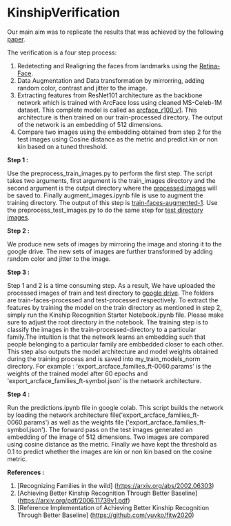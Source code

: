 # KinshipVerification

Our main aim was to replicate the results that was achieved by the following [paper](https://arxiv.org/abs/2006.11739).

The verification is a four step process:

1) Redetecting and Realigning the faces from landmarks using the [Retina-Face](https://pypi.org/project/retina-face/).
2) Data Augmentation and Data transformation by mirrorring, adding random color, contrast and jitter to the image.
3) Extracting features from ResNet101 architecture as the backbone network which is trained with ArcFace loss using cleaned MS-Celeb-1M dataset. This complete model is called as [arcface_r100_v1](https://insightface.ai/arcface). This architecture is then trained on our train-processed directory. The output of the network is an embedding of 512 dimensions.
4) Compare two images using the embedding obtained from step 2 for the test images using Cosine distance as the metric and predict kin or non kin based on a tuned threshold.

**Step 1 :**

Use the preprocess_train_images.py to perform the first step. The script takes two arguments, first argument is the train_images directory and the second argument is the output directory where the [processed images](https://drive.google.com/drive/u/1/folders/1JlSeDMo9eaIMgMT4EErw3v4qecruiNZH) will be saved to. Finally augment_images.ipynb file is use to augment the training directory. The output of this step is [train-faces-augmented-1](https://drive.google.com/drive/u/1/folders/1yfWpawfayqFM_DpTlqKIjetIzSDFq8Ee).
Use the preprocess_test_images.py to do the same step for [test directory images](https://drive.google.com/drive/u/1/folders/1yfWpawfayqFM_DpTlqKIjetIzSDFq8Ee).

**Step 2 :**

We produce new sets of images by mirroring the image and storing it to the google drive. The new sets of images are further transformed by adding random color and jitter to the image.

**Step 3 :**

Step 1 and 2 is a time consuming step. As a result, We have uploaded the processed images of train and test directory to [google drive](https://drive.google.com/drive/u/1/folders/1gFTrdDxYnFQ_H7GyZIu3GVfmKOWdzpVD). The folders are train-faces-processed and test-processed respectively. To extract the features by training the model on the train directory as mentioned in step 2, simply run the Kinship Recognition Starter Notebook.ipynb file. Please make sure to adjust the root directory in the notebook. The training step is to classify the images in the train-processed-directory to a particular family.The intuition is that the network learns an embedding such that people belonging to a particular family are embbedded closer to each other. This step also outputs the model architecture and model weights obtained during the training process and is saved into my_train_models_norm directory. For example : 'export_arcface_families_ft-0060.params' is the weights of the trained model after 60 epochs and 'export_arcface_families_ft-symbol.json' is the network architecture.

**Step 4 :**

Run the predictions.ipynb file in google colab. This script builds the network by loading the network architecture file('export_arcface_families_ft-0060.params') as well as the weights file ('export_arcface_families_ft-symbol.json'). The forward pass on the test images generated an embedding of the image of 512 dimensions. Two images are compared using cosine distance as the metric. Finally we have kept the threshold as 0.1 to predict whether the images are kin or non kin based on the cosine metric.

**References :**

1) [Recognizing Families in the wild] (https://arxiv.org/abs/2002.06303)
2) [Achieving Better Kinship Recognition Through Better Baseline] (https://arxiv.org/pdf/2006.11739v1.pdf)
3) [Reference Implementation of Achieving Better Kinship Recognition Through Better Baseline] (https://github.com/vuvko/fitw2020)
